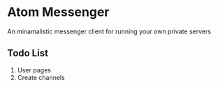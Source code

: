# Atom Messenger
An minamalistic messenger client for running your own private servers

## Todo List
1. User pages
2. Create channels